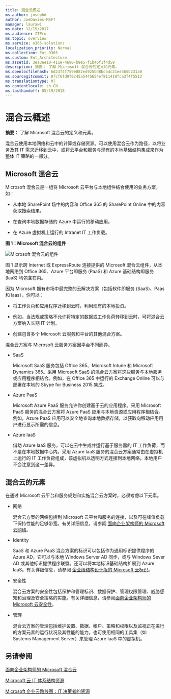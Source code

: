```yaml
---
title: 混合云概述
ms.author: josephd
author: JoeDavies-MSFT
manager: laurawi
ms.date: 12/15/2017
ms.audience: ITPro
ms.topic: overview
ms.service: o365-solutions
localization_priority: Normal
ms.collection: Ent_O365
ms.custom: Ent_Architecture
ms.assetid: 3ea3ee10-411e-4690-b9e5-f1b46f1f4d59
description: 摘要： 了解 Microsoft 混合云的定义和元素。
ms.openlocfilehash: 6d23f4f759e882ed925bd8bcb4c21ee365b231a0
ms.sourcegitcommit: 8fcf6fd9f0c45a5445654ef811410fca3f4f5512
ms.translationtype: MT
ms.contentlocale: zh-CN
ms.lasthandoff: 05/19/2018
---
```

# <a name="hybrid-cloud-overview"></a>混合云概述

 **摘要：** 了解 Microsoft 混合云的定义和元素。
  
混合云使用本地网络和云中的计算或存储资源。可以使用混合云作为路径，以将业务及其 IT 需求迁移到云中，或将云平台和服务与现有的本地基础结构集成来作为整体 IT 策略的一部分。
  
## <a name="microsoft-hybrid-cloud"></a>Microsoft 混合云

Microsoft 混合云是一组将 Microsoft 云平台与本地组件结合使用的业务方案，如： 
  
- 从本地 SharePoint 场中的内容和 Office 365 的 SharePoint Online 中的内容获取搜索结果。
    
- 在查询本地数据存储的 Azure 中运行的移动应用。
    
- 在 Azure 虚拟机上运行的 Intranet IT 工作负载。
    
**图 1：Microsoft 混合云的组件**

![Microsoft 混合云的组件](images/Hybrid_Poster/MS_Hybrid_Cloud.png)
  
图 1 显示跨 Internet 或 ExpressRoute 连接提供的 Microsoft 混合云组件，从本地网络到 Office 365、Azure 平台即服务 (PaaS) 和 Azure 基础结构即服务 (IaaS) 均包含在内。
  
因为 Microsoft 拥有市场中最完整的云解决方案（包括软件即服务 (SaaS)、Paas 和 laas），你可以：
  
- 将工作负荷和应用程序迁移到云时，利用现有的本地投资。
    
- 例如，当法规或策略不允许将特定的数据或工作负荷转移到云时，可将混合云方案纳入长期 IT 计划。
    
- 创建包含多个 Microsoft 云服务和平台的其他混合方案。
    
混合云方案与 Microsoft 云服务方案因平台不同而异。
  
- SaaS
    
    Microsoft SaaS 服务包括 Office 365、Microsoft Intune 和 Microsoft Dynamics 365。采用 Microsoft SaaS 的混合云方案将这些服务与本地服务或应用程序相结合。例如，在 Office 365 中运行的 Exchange Online 可以与部署在本地的 Skype for Business 2015 集成。
    
- Azure PaaS
    
    Microsoft Azure PaaS 服务允许你创建基于云的应用程序。采用 Microsoft PaaS 服务的混合云方案将 Azure PaaS 应用与本地资源或应用程序相结合。例如，Azure PaaS 应用可以安全地查询本地数据存储，以获取向移动应用用户进行显示所需的信息。
    
- Azure IaaS
    
    借助 Azure IaaS 服务，可以在云中生成并运行基于服务器的 IT 工作负荷，而不是在本地数据中心内。采用 Azure IaaS 服务的混合云方案通常由在虚拟机上运行的 IT 工作负荷组成，该虚拟机以透明方式连接到本地网络。本地用户不会注意到这一差异。
    
## <a name="elements-of-hybrid-cloud"></a>混合云的元素

在通过 Microsoft 云平台和服务规划和实施混合云方案时，必须考虑以下元素。
  
- 网络
    
    混合云方案的网络包括到 Microsoft 云平台和服务的连接，以及可在峰值负载下保持性能的足够带宽。有关详细信息，请参阅 [面向企业架构师的 Microsoft 云网络](microsoft-cloud-networking-for-enterprise-architects.md)。
    
- Identity
    
    SaaS 和 Azure PaaS 混合方案的标识可以包括作为通用标识提供程序的 Azure AD，它可以与本地 Windows Server AD 同步，或与 Windows Sever AD 或其他标识提供程序联盟。还可以将本地标识基础结构扩展到 Azure IaaS。有关详细信息，请参阅 [企业级结构设计版的 Microsoft 云标识](microsoft-cloud-it-architecture-resources.md#identity)。
    
- 安全性
    
    混合云方案的安全性包括保护和管理标识、数据保护、管理权限管理、威胁感知和治理及安全策略的实施。有关详细信息，请参阅[面向企业架构师的 Microsoft 云安全性](https://technet.microsoft.com/library/dn919927.aspx#security)。
    
- 管理
    
    混合云方案的管理包括维护设置、数据、帐户、策略和权限以及监视正在进行的方案元素的运行状况及其性能的能力。也可使用相同的工具集（如 Systems Management Server）来管理 Azure IaaS 中的虚拟机。
    
## <a name="see-also"></a>另请参阅

[面向企业架构师的 Microsoft 混合云](microsoft-hybrid-cloud-for-enterprise-architects.md)
  
[Microsoft 云 IT 体系结构资源](microsoft-cloud-it-architecture-resources.md)

[Microsoft 企业云路线图：IT 决策者的资源](https://sway.com/FJ2xsyWtkJc2taRD)
 


